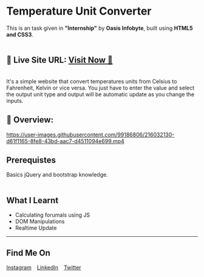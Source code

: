 # Temperature Unit Converter

This is an task given in **"Internship"** by **Oasis Infobyte**, built using **HTML5 and CSS3**.
<br>
<br>

## 📌 **Live Site URL:** <a href="https://8w48qd.csb.app/">**Visit Now** 🚀</a>

<br>
It's a simple website that convert temperatures units from Celsius to Fahrenheit, Kelvin or vice versa. You just have to enter the value and select the output unit type and output will be automatic update as you change the inputs.

 
## 📌 **Overview:**



https://user-images.githubusercontent.com/99186806/216032130-d61f1165-8fe8-43bd-aac7-d4511094e699.mp4



## Prerequistes

<p>
Basics jQuery and bootstrap knowledge.
</br>
</br>
</p>

## What I Learnt

- Calculating forumals using JS
- DOM Manipulations
- Realtime Update

---

## Find Me On

<p>
<a href="https://instagram.com/akshay_kate_007
">Instagram</a> &ensp;
<a href="https://www.linkedin.com/in/dev-akshaykate">LinkedIn</a> &ensp;
<a href="https://twitter.com/Dev_AkshayKate">Twitter</a> &ensp;
</p>
